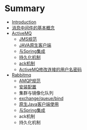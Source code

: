 # Summary

* [Introduction](README.md)
* [消息中间件的基本概念](xiao-xi-zhong-jian-jian-de-ji-ben-gai-nian.md)
* [ActiveMQ](activemq.md)
  * [JMS规范](activemq/jmsgui-fan.md)
  * [JAVA原生客户端](activemq/javayuan-sheng-ke-hu-duan.md)
  * [与Spring集成](activemq/yu-spring-ji-cheng.md)
  * [持久化机制](activemq/chi-jiu-hua-ji-zhi.md)
  * [ack机制](activemq/ackji-zhi.md)
  * [ActiveMQ修改连接的用户名密码](activemq/activemqxiu-gai-lian-jie-de-yong-hu-ming-mi-ma.md)
* [Rabbitmq](rabbitmq.md)
  * [AMQP规范](rabbitmq/amqpgui-fan.md)
  * [安装配置](rabbitmq/an-zhuang-pei-zhi.md)
  * 集群与镜像化队列
  * [exchange/queue/bind](rabbitmq/exchangequeuebind.md)
  * [原生Java客户端使用](rabbitmq/yuan-sheng-java-ke-hu-duan-shi-yong.md)
  * [与Spring集成](rabbitmq/yu-spring-ji-cheng.md)
  * ack机制
  * 持久化机制

